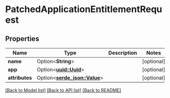 # PatchedApplicationEntitlementRequest

## Properties

Name | Type | Description | Notes
------------ | ------------- | ------------- | -------------
**name** | Option<**String**> |  | [optional]
**app** | Option<[**uuid::Uuid**](uuid::Uuid.md)> |  | [optional]
**attributes** | Option<[**serde_json::Value**](.md)> |  | [optional]

[[Back to Model list]](../README.md#documentation-for-models) [[Back to API list]](../README.md#documentation-for-api-endpoints) [[Back to README]](../README.md)


